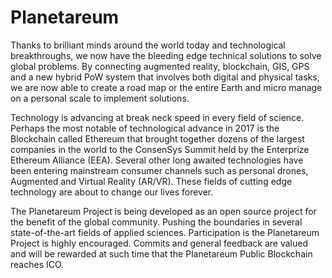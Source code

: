 # Planetareum
Thanks to brilliant minds around the world today and technological breakthroughs, we now have the bleeding edge technical solutions to solve global problems. By connecting augmented reality, blockchain, GIS, GPS and a new hybrid PoW system that involves both digital and physical tasks, we are now able to create a road map or the entire Earth and micro manage on a personal scale to implement solutions.

Technology is advancing at break neck speed in every field of science. Perhaps the most notable of technological advance in 2017 is the Blockchain called Ethereum that brought together dozens of the largest companies in the world to the ConsenSys Summit held by the Enterprize Ethereum Alliance (EEA). Several other long awaited technologies have been entering mainstream consumer channels such as personal drones, Augmented and Virtual Reality (AR/VR). These fields of cutting edge technology are about to change our lives forever. 

The Planetareum Project is being developed as an open source project for the benefit of the global community. Pushing the boundaries in several state-of-the-art fields of applied sciences. 
Participation is the Planetareum Project is highly encouraged. Commits and general feedback are valued and will be rewarded at such time that the Planetareum Public Blockchain reaches ICO.


